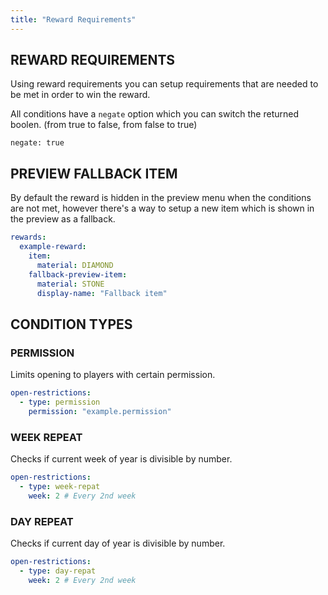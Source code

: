 ```yaml
---
title: "Reward Requirements"
---
```

## REWARD REQUIREMENTS

Using reward requirements you can setup requirements that are needed to be met in order to win the reward.

All conditions have a ``negate`` option which you can switch the returned boolen. (from true to false, from  false to true)

``negate: true``

## PREVIEW FALLBACK ITEM

By default the reward is hidden in the preview menu when the conditions are not met, however there's a way to setup a new item which is shown in the preview as a fallback.

```yml
rewards:
  example-reward:
    item:
      material: DIAMOND
    fallback-preview-item:
      material: STONE
      display-name: "Fallback item"
```

## CONDITION TYPES

### PERMISSION

Limits opening to players with certain permission.

```yml
open-restrictions:
  - type: permission
    permission: "example.permission"
```

### WEEK REPEAT

Checks if current week of year is divisible by number.

```yml
open-restrictions:
  - type: week-repat
    week: 2 # Every 2nd week
```

### DAY REPEAT

Checks if current day of year is divisible by number.

```yml
open-restrictions:
  - type: day-repat
    week: 2 # Every 2nd week
```